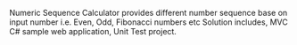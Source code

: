 Numeric Sequence Calculator
provides different number sequence base on input number i.e. Even, Odd, Fibonacci numbers etc
Solution includes, MVC C# sample web application, Unit Test project.
